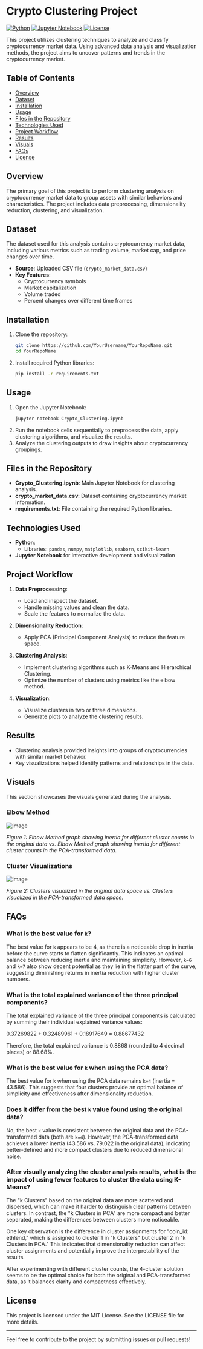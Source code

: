 # Crypto Clustering Project

[![Python](https://img.shields.io/badge/Python-3.8%2B-blue)](https://www.python.org/downloads/release/python-380/)
[![Jupyter Notebook](https://img.shields.io/badge/jupyter-notebook-orange.svg)](https://jupyter.org/)
[![License](https://img.shields.io/badge/License-MIT-green)](https://opensource.org/license/mit)

This project utilizes clustering techniques to analyze and classify cryptocurrency market data. Using advanced data analysis and visualization methods, the project aims to uncover patterns and trends in the cryptocurrency market.

## Table of Contents
- [Overview](#overview)
- [Dataset](#dataset)
- [Installation](#installation)
- [Usage](#usage)
- [Files in the Repository](#files-in-the-repository)
- [Technologies Used](#technologies-used)
- [Project Workflow](#project-workflow)
- [Results](#results)
- [Visuals](#visuals)
- [FAQs](#faqs)
- [License](#license)

## Overview
The primary goal of this project is to perform clustering analysis on cryptocurrency market data to group assets with similar behaviors and characteristics. The project includes data preprocessing, dimensionality reduction, clustering, and visualization.

## Dataset
The dataset used for this analysis contains cryptocurrency market data, including various metrics such as trading volume, market cap, and price changes over time.

- **Source**: Uploaded CSV file (`crypto_market_data.csv`)
- **Key Features**:
  - Cryptocurrency symbols
  - Market capitalization
  - Volume traded
  - Percent changes over different time frames

## Installation
1. Clone the repository:
   ```bash
   git clone https://github.com/YourUsername/YourRepoName.git
   cd YourRepoName
   ```
2. Install required Python libraries:
   ```bash
   pip install -r requirements.txt
   ```

## Usage
1. Open the Jupyter Notebook:
   ```bash
   jupyter notebook Crypto_Clustering.ipynb
   ```
2. Run the notebook cells sequentially to preprocess the data, apply clustering algorithms, and visualize the results.
3. Analyze the clustering outputs to draw insights about cryptocurrency groupings.

## Files in the Repository
- **Crypto_Clustering.ipynb**: Main Jupyter Notebook for clustering analysis.
- **crypto_market_data.csv**: Dataset containing cryptocurrency market information.
- **requirements.txt**: File containing the required Python libraries.

## Technologies Used
- **Python**:
  - Libraries: `pandas`, `numpy`, `matplotlib`, `seaborn`, `scikit-learn`
- **Jupyter Notebook** for interactive development and visualization

## Project Workflow
1. **Data Preprocessing**:
   - Load and inspect the dataset.
   - Handle missing values and clean the data.
   - Scale the features to normalize the data.

2. **Dimensionality Reduction**:
   - Apply PCA (Principal Component Analysis) to reduce the feature space.

3. **Clustering Analysis**:
   - Implement clustering algorithms such as K-Means and Hierarchical Clustering.
   - Optimize the number of clusters using metrics like the elbow method.

4. **Visualization**:
   - Visualize clusters in two or three dimensions.
   - Generate plots to analyze the clustering results.

## Results
- Clustering analysis provided insights into groups of cryptocurrencies with similar market behavior.
- Key visualizations helped identify patterns and relationships in the data.

## Visuals
This section showcases the visuals generated during the analysis.

### **Elbow Method**
![image](https://github.com/user-attachments/assets/88a8bee9-686b-4e34-b501-7a716632ac30)


*Figure 1: Elbow Method graph showing inertia for different cluster counts in the original data vs. Elbow Method graph showing inertia for different cluster counts in the PCA-transformed data.*

### **Cluster Visualizations**
![image](https://github.com/user-attachments/assets/33248f79-01a8-451c-9191-020d8263a60e)


*Figure 2: Clusters visualized in the original data space vs. Clusters visualized in the PCA-transformed data space.*

## FAQs

### **What is the best value for `k`?**
The best value for `k` appears to be 4, as there is a noticeable drop in inertia before the curve starts to flatten significantly. This indicates an optimal balance between reducing inertia and maintaining simplicity. However, `k=6` and `k=7` also show decent potential as they lie in the flatter part of the curve, suggesting diminishing returns in inertia reduction with higher cluster numbers.

### **What is the total explained variance of the three principal components?**
The total explained variance of the three principal components is calculated by summing their individual explained variance values:

0.37269822 + 0.32489961 + 0.18917649 = 0.88677432

Therefore, the total explained variance is 0.8868 (rounded to 4 decimal places) or 88.68%.

### **What is the best value for `k` when using the PCA data?**
The best value for `k` when using the PCA data remains `k=4` (inertia = 43.586). This suggests that four clusters provide an optimal balance of simplicity and effectiveness after dimensionality reduction.

### **Does it differ from the best `k` value found using the original data?**
No, the best `k` value is consistent between the original data and the PCA-transformed data (both are `k=4`). However, the PCA-transformed data achieves a lower inertia (43.586 vs. 79.022 in the original data), indicating better-defined and more compact clusters due to reduced dimensional noise.

### **After visually analyzing the cluster analysis results, what is the impact of using fewer features to cluster the data using K-Means?**
The "k Clusters" based on the original data are more scattered and dispersed, which can make it harder to distinguish clear patterns between clusters. In contrast, the "k Clusters in PCA" are more compact and better separated, making the differences between clusters more noticeable.

One key observation is the difference in cluster assignments for "coin_id: ethlend," which is assigned to cluster 1 in "k Clusters" but cluster 2 in "k Clusters in PCA." This indicates that dimensionality reduction can affect cluster assignments and potentially improve the interpretability of the results.

After experimenting with different cluster counts, the 4-cluster solution seems to be the optimal choice for both the original and PCA-transformed data, as it balances clarity and compactness effectively.

## License
This project is licensed under the MIT License. See the LICENSE file for more details.

---

Feel free to contribute to the project by submitting issues or pull requests!
